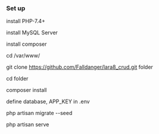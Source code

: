 ### Set up

install PHP-7.4+

install MySQL Server

install composer

cd /var/www/

git clone https://github.com/Falldanger/lara8_crud.git folder

cd folder

composer install

define database, APP_KEY in .env 

php artisan migrate --seed

php artisan serve
